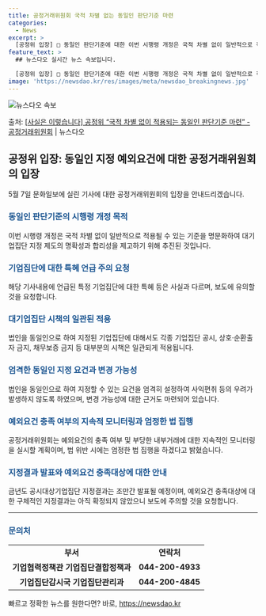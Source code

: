 ```yaml
---
title: 공정거래위원회 국적 차별 없는 동일인 판단기준 마련
categories:
  - News
excerpt: >
  [공정위 입장] □ 동일인 판단기준에 대한 이번 시행령 개정은 국적 차별 없이 일반적으로 적용될 수 있는 기…
feature_text: >
  ## 뉴스다오 실시간 뉴스 속보입니다.

  [공정위 입장] □ 동일인 판단기준에 대한 이번 시행령 개정은 국적 차별 없이 일반적으로 적용될 수 있는 기…
image: 'https://newsdao.kr/res/images/meta/newsdao_breakingnews.jpg'
---
```


![뉴스다오 속보](https://newsdao.kr/res/images/meta/newsdao_breakingnews.jpg)

<p>출처: <a href="https://newsdao.kr/3765" rel="dofollow">[사실은 이렇습니다] 공정위 “국적 차별 없이 적용되는 동일인 판단기준 마련” - 공정거래위원회</a> | 뉴스다오</p>

<h2 data-ke-size="size26">공정위 입장: 동일인 지정 예외요건에 대한 공정거래위원회의 입장</h2>
<p data-ke-size="size16">5월 7일 문화일보에 실린 기사에 대한 공정거래위원회의 입장을 안내드리겠습니다.</p>

<h3><b><span style="color: #1a5490;">동일인 판단기준의 시행령 개정 목적</span></b></h3>
<p data-ke-size="size16">이번 시행령 개정은 국적 차별 없이 일반적으로 적용될 수 있는 기준을 명문화하여 대기업집단 지정 제도의 명확성과 합리성을 제고하기 위해 추진된 것입니다.</p>

<h3><b><span style="color: #1a5490;">기업집단에 대한 특혜 언급 주의 요청</span></b></h3>
<p data-ke-size="size16">해당 기사내용에 언급된 특정 기업집단에 대한 특혜 등은 사실과 다르며, 보도에 유의할 것을 요청합니다.</p>

<h3><b><span style="color: #1a5490;">대기업집단 시책의 일관된 적용</span></b></h3>
<p data-ke-size="size16">법인을 동일인으로 하여 지정된 기업집단에 대해서도 각종 기업집단 공시, 상호·순환출자 금지, 채무보증 금지 등 대부분의 시책은 일관되게 적용됩니다.</p>

<h3><b><span style="color: #1a5490;">엄격한 동일인 지정 요건과 변경 가능성</span></b></h3>
<p data-ke-size="size16">법인을 동일인으로 하여 지정할 수 있는 요건을 엄격히 설정하여 사익편취 등의 우려가 발생하지 않도록 하였으며, 변경 가능성에 대한 근거도 마련되어 있습니다.</p>

<h3><b><span style="color: #1a5490;">예외요건 충족 여부의 지속적 모니터링과 엄정한 법 집행</span></b></h3>
<p data-ke-size="size16">공정거래위원회는 예외요건의 충족 여부 및 부당한 내부거래에 대한 지속적인 모니터링을 실시할 계획이며, 법 위반 시에는 엄정한 법 집행을 하겠다고 밝혔습니다.</p>

<h3><b><span style="color: #1a5490;">지정결과 발표와 예외요건 충족대상에 대한 안내</span></b></h3>
<p data-ke-size="size16">금년도 공시대상기업집단 지정결과는 조만간 발표될 예정이며, 예외요건 충족대상에 대한 구체적인 지정결과는 아직 확정되지 않았으니 보도에 주의할 것을 요청합니다.</p>

<p data-ke-size="size16"></p>
<hr>
<p data-ke-size="size16"></p>
<h3><b><span style="color: #1a5490;">문의처</span></b></h3>
<table>
<tbody>
<tr>
<td style="text-align: center; height: 17px;"><b>부서</b></td>
<td style="text-align: center; height: 17px;"><b>연락처</b></td>
</tr>
<tr>
<td style="text-align: center; height: 17px;"><b>기업협력정책관 기업집단결합정책과</b></td>
<td style="text-align: center; height: 17px;"><b>044-200-4933</b></td>
</tr>
<tr>
<td style="text-align: center; height: 17px;"><b>기업집단감시국 기업집단관리과</b></td>
<td style="text-align: center; height: 17px;"><b>044-200-4845</b></td>
</tr>
</tbody>
</table>
<p data-ke-size="size16"></p> 

빠르고 정확한 뉴스를 원한다면? 바로, <a href="https://newsdao.kr" rel="dofollow">https://newsdao.kr</a>


